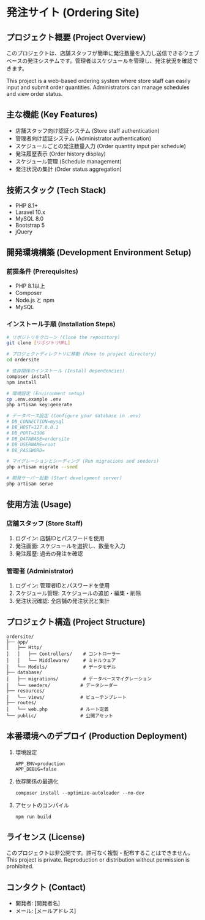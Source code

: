 # 発注サイト (Ordering Site)

## プロジェクト概要 (Project Overview)
このプロジェクトは、店舗スタッフが簡単に発注数量を入力し送信できるウェブベースの発注システムです。管理者はスケジュールを管理し、発注状況を確認できます。

This project is a web-based ordering system where store staff can easily input and submit order quantities. Administrators can manage schedules and view order status.

## 主な機能 (Key Features)
- 店舗スタッフ向け認証システム (Store staff authentication)
- 管理者向け認証システム (Administrator authentication)
- スケジュールごとの発注数量入力 (Order quantity input per schedule)
- 発注履歴表示 (Order history display)
- スケジュール管理 (Schedule management)
- 発注状況の集計 (Order status aggregation)

## 技術スタック (Tech Stack)
- PHP 8.1+
- Laravel 10.x
- MySQL 8.0
- Bootstrap 5
- jQuery

## 開発環境構築 (Development Environment Setup)
### 前提条件 (Prerequisites)
- PHP 8.1以上
- Composer
- Node.js と npm
- MySQL

### インストール手順 (Installation Steps)
```bash
# リポジトリをクローン (Clone the repository)
git clone [リポジトリURL]

# プロジェクトディレクトリに移動 (Move to project directory)
cd ordersite

# 依存関係のインストール (Install dependencies)
composer install
npm install

# 環境設定 (Environment setup)
cp .env.example .env
php artisan key:generate

# データベース設定 (Configure your database in .env)
# DB_CONNECTION=mysql
# DB_HOST=127.0.0.1
# DB_PORT=3306
# DB_DATABASE=ordersite
# DB_USERNAME=root
# DB_PASSWORD=

# マイグレーションとシーディング (Run migrations and seeders)
php artisan migrate --seed

# 開発サーバー起動 (Start development server)
php artisan serve
```

## 使用方法 (Usage)
### 店舗スタッフ (Store Staff)
1. ログイン: 店舗IDとパスワードを使用
2. 発注画面: スケジュールを選択し、数量を入力
3. 発注履歴: 過去の発注を確認

### 管理者 (Administrator)
1. ログイン: 管理者IDとパスワードを使用
2. スケジュール管理: スケジュールの追加・編集・削除
3. 発注状況確認: 全店舗の発注状況と集計

## プロジェクト構造 (Project Structure)
```
ordersite/
├── app/
│   ├── Http/
│   │   ├── Controllers/    # コントローラー
│   │   └── Middleware/     # ミドルウェア
│   └── Models/             # データモデル
├── database/
│   ├── migrations/         # データベースマイグレーション
│   └── seeders/           # データシーダー
├── resources/
│   └── views/             # ビューテンプレート
├── routes/
│   └── web.php            # ルート定義
└── public/                # 公開アセット
```

## 本番環境へのデプロイ (Production Deployment)
1. 環境設定
   ```
   APP_ENV=production
   APP_DEBUG=false
   ```
2. 依存関係の最適化
   ```
   composer install --optimize-autoloader --no-dev
   ```
3. アセットのコンパイル
   ```
   npm run build
   ```

## ライセンス (License)
このプロジェクトは非公開です。許可なく複製・配布することはできません。
This project is private. Reproduction or distribution without permission is prohibited.

## コンタクト (Contact)
- 開発者: [開発者名]
- メール: [メールアドレス] 